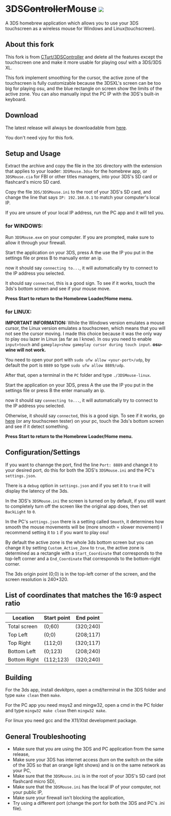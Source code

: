 3DS~~Controller~~Mouse ![](/3DS/cxi/icon48x48.png?raw=true)
===
A 3DS homebrew application which allows you to use your 3DS touchscreen as a wireless mouse for Windows and Linux(touchscreen).

## About this fork
This fork is from [CTurt/3DSController](https://github.com/CTurt/3DSController) and delete all the features except the touchscreen one and make it more usable for playing osu! with a 3DS/3DS XL.

This fork implement smoothing for the cursor,
the active zone of the touchscreen is fully customizable because the 3DSXL's screen can be too big for playing osu, and the blue rectangle on screen show the limits of the active zone.
You can also manually input the PC IP with the 3DS's built-in keyboard.

## Download
The latest release will always be downloadable from [here](https://github.com/JoLiLolpro/3DSController/releases).

You don't need vjoy for this fork.

## Setup and Usage
Extract the archive and copy the file in the `3DS` directory with the extension that applies to your loader: `3DSMouse.3dsx` for the homebrew app, or `3DSMouse.cia` for FBI or other titles managers, into your 3DS's SD card or flashcard's micro SD card.

Copy the file `3DS/3DSMouse.ini` to the root of your 3DS's SD card, and change the line that says `IP: 192.168.0.1` to match your computer's local IP.

If you are unsure of your local IP address, run the PC app and it will tell you.

### for WINDOWS:

Run `3DSMouse.exe` on your computer. If you are prompted, make sure to allow it through your firewall.

Start the application on your 3DS, press A the use the IP you put in the settings file or press B to manually enter an ip.

now it should say `connecting to...`, it will automatically try to connect to the IP address you selected.

It should say `connected`, this is a good sign. To see if it works, touch the 3ds's bottom screen and see if your mouse move.

**Press Start to return to the Homebrew Loader/Home menu.**

### for LINUX:

**IMPORTANT INFORMATION:** While the Windows version emulates a mouse cursor, the Linux version emulates a touchscreen, which means that you will not see the cursor moving. I made this choice because it was the only way to play osu lazer in Linux (as far as I know). In osu you need to enable `input>touch` and `gameplay>show gameplay cursor during touch input`. **osu-wine will not work.**

You need to open your port with `sudo ufw allow <your-port>/udp`, by default the port is `8889` so type `sudo ufw allow 8889/udp`.

After that, open a terminal in the `PC` folder and type `./3DSMouse-linux`.

Start the application on your 3DS, press A the use the IP you put in the settings file or press B the enter manually an ip.

now it should say `connecting to...`, it will automatically try to connect to the IP address you selected.

Otherwise, it should say `connected`, this is a good sign. To see if it works, go [here](https://www.touchscreentest.com/) (or any touchscreen tester) on your pc, touch the 3ds's bottom screen and see if it detect something.

**Press Start to return to the Homebrew Loader/Home menu.**

## Configuration/Settings
If you want to channge the port, find the line `Port: 8889` and change it to your desired port, do this for both the 3DS's `3DSMouse.ini` and the PC's `settings.json`.

There is a `debug` option in `settings.json` and if you set it to `true` it will display the latency of the 3ds.

In the 3DS's `3DSMouse.ini` the screen is turned on by default, if you still want to completely turn off the screen like the original app does, then set `BackLight` to `0`.

In the PC's `settings.json` there is a setting called `Smooth`, it determines how smooth the mouse movements will be (more smooth = slower movement) I recommend setting it to `1` if you want to play osu!

By default the active zone is the whole 3ds bottom screen but you can change it by setting `Custom_Active_Zone` to `true`, the active zone is determined as a rectangle with a `Start_Coordinate` that corresponds to the top-left corner and a `End_Coordinate` that corresponds to the bottom-right corner.

The 3ds origin point (0;0) is in the top-left corner of the screen, and the screen resolution is 240*320.

## List of coordinates that matches the 16:9 aspect ratio

| **Location**| **Start point** | **End point** |
| ----------  | --------------- | ------------- |
|Total screen |      (0;60)      |     (320;240)     |
|Top Left     |      (0;0)      |     (208;117)     |
|Top Right    |      (112;0)      |     (320;117)     |
|Bottom Left  |      (0;123)      |     (208;240)     |
|Bottom Right |      (112;123)      |     (320;240)     |

## Building
For the 3ds app, install devkitpro, open a cmd/terminal in the 3DS folder and type `make clean` then `make`.

For the PC app you need msys2 and mingw32, open a cmd in the PC folder and type `mingw32 make clean` then `mingw32 make`.

For linux you need gcc and the X11/Xtst development package.

## General Troubleshooting
- Make sure that you are using the 3DS and PC application from the same release,
- Make sure your 3DS has internet access (turn on the switch on the side of the 3DS so that an orange light shows) and is on the same network as your PC,
- Make sure that the `3DSMouse.ini` is in the root of your 3DS's SD card (not flashcard micro SD),
- Make sure that the `3DSMouse.ini` has the local IP of your computer, not your public IP,
- Make sure your firewall isn't blocking the application,
- Try using a different port (change the port for both the 3DS and PC's .ini file).
